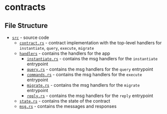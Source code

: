 # contracts

## File Structure
- [`src`](src) - source code
  - [`contract.rs`](src/contract.rs) - contract implementation with the top-level handlers for `instantiate`, `query`, `execute`, `migrate`
  - [`handlers`](src/handlers) - contains the handlers for the app
    - [`instantiate.rs`](src/handlers/instantiate.rs) - contains the msg handlers for the `instantiate` entrypoint
    - [`query.rs`](src/handlers/query.rs) - contains the msg handlers for the `query` entrypoint
    - [`commands.rs`](src/handlers/execute.rs) - contains the msg handlers for the `execute` entrypoint
    - [`migrate.rs`](src/handlers/migrate.rs) - contains the msg handlers for the `migrate` entrypoint
    - [`reply.rs`](src/handlers/reply.rs) - contains the msg handlers for the `reply` entrypoint
  - [`state.rs`](src/package/state.rs) - contains the state of the contract
  - [`msg.rs`](src/package/msg.rs) - contains the messages and responses
